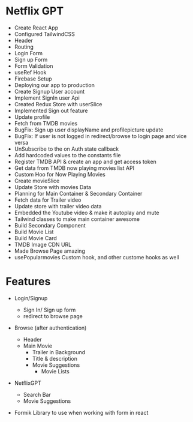 # Netflix GPT

- Create React App
- Configured TailwindCSS
- Header
- Routing
- Login Form
- Sign up Form
- Form Validation
- useRef Hook
- Firebase Setup
- Deploying our app to production
- Create Signup User account
- Implement SignIn user Api
- Created Redux Store with userSlice
- Implemented Sign out feature
- Update profile
- Fetch from TMDB movies
- BugFix: Sign up user displayName and profilepicture update
- BugFix: If user is not logged in redirect/browse to login page and vice versa
- UnSubscribe to the on Auth state callback
- Add hardcoded values to the constants file
- Register TMDB API & create an app and get access token
- Get data from TMDB now playing movies list API
- Custom Hoo for Now Playing Movies
- Create movieSlice
- Update Store with movies Data
- Planning for Main Container & Secondary Container
- Fetch data for Trailer video
- Update store with trailer video data
- Embedded the Youtube video & make it autoplay and mute
- Tailwind classes to make main container awesome
- Build Secondary Component
- Build Movie List
- Build Movie Card
- TMDB Image CDN URL
- Made Browse Page amazing 
- usePopularmovies Custom hook, and other custome hooks as well


# Features
- Login/Signup
  - Sign In/ Sign up form
  - redirect to browse page
- Browse (after authentication)
  - Header
  - Main Movie
     - Trailer in Background
     - Title & description
     - Movie Suggestions
        - Movie Lists
- NetflixGPT
  - Search Bar
  - Movie Suggestions



- Formik Library to use when working with form in react 